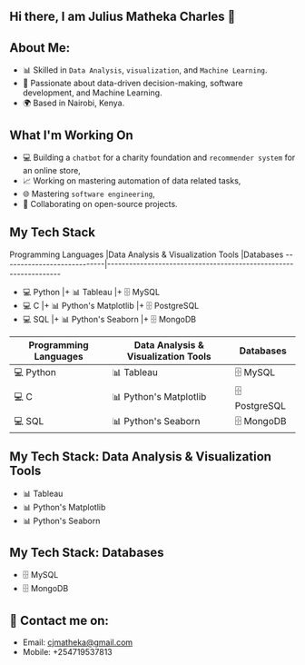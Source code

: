 ## Hi there, I am Julius Matheka Charles 👋 

## About Me: 
+ 📊 Skilled in `Data Analysis`, `visualization`, and `Machine Learning`. 
+ 💼 Passionate about data-driven decision-making, software development, and Machine Learning.  
+ 🌍 Based in Nairobi, Kenya.  
 
## What I'm Working On  
+ 💻 Building a `chatbot` for a charity foundation and `recommender system` for an online store, 
+ 📈 Working on mastering automation of data related tasks, 
+ 🌐 Mastering `software engineering`, 
+ 🚀 Collaborating on open-source projects.

## My Tech Stack              
Programming Languages       |Data Analysis & Visualization Tools           |Databases
----------------------------|-----------------------------------------------------------------
+ 💻 Python                 |+ 📊 Tableau                                  |+ 🗄️ MySQL
+ 💻 C                      |+ 📊 Python's Matplotlib                      |+ 🗄️ PostgreSQL
+ 💻 SQL                    |+ 📊 Python's Seaborn                         |+ 🗄️ MongoDB 

Programming Languages | Data Analysis & Visualization Tools | Databases
----------------------|--------------------------------------|----------
💻 Python              | 📊 Tableau                           | 🗄️ MySQL
💻 C                   | 📊 Python's Matplotlib               | 🗄️ PostgreSQL
💻 SQL                 | 📊 Python's Seaborn                  | 🗄️ MongoDB

## My Tech Stack: Data Analysis & Visualization Tools  
+ 📊 Tableau  
+ 📊 Python's Matplotlib
+ 📊 Python's Seaborn

## My Tech Stack: Databases  
+ 🗄️ MySQL  
+ 🗄️ MongoDB 

## 📧 Contact me on: 
+ Email: cjmatheka@gmail.com 
+ Mobile: +254719537813 


